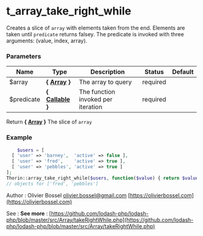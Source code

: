 # t_array_take_right_while

Creates a slice of `array` with elements taken from the end. Elements are
taken until `predicate` returns falsey. The predicate is invoked with
three arguments: (value, index, array).



### Parameters
Name  |  Type  |  Description  |  Status  |  Default
------------  |  ------------  |  ------------  |  ------------  |  ------------
$array  |  **{ [Array](http://php.net/manual/en/language.types.array.php) }**  |  The array to query  |  required  |
$predicate  |  **{ [Callable](http://php.net/manual/en/language.types.callable.php) }**  |  The function invoked per iteration  |  required  |

Return **{ [Array](http://php.net/manual/en/language.types.array.php) }** The slice of `array`

### Example
```php
	$users = [
  [ 'user' => 'barney',  'active' => false ],
  [ 'user' => 'fred',    'active' => true ],
  [ 'user' => 'pebbles', 'active' => true ]
];
Thorin::array_take_right_while($users, function($value) { return $value['active']; });
// objects for ['fred', 'pebbles']
```
Author : Olivier Bossel [olivier.bossel@gmail.com](mailto:olivier.bossel@gmail.com) [https://olivierbossel.com](https://olivierbossel.com)

See : **See more** : [https://github.com/lodash-php/lodash-php/blob/master/src/Array/takeRightWhile.php](https://github.com/lodash-php/lodash-php/blob/master/src/Array/takeRightWhile.php)